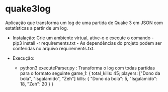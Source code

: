 # quake3log
Aplicação que transforma um log de uma partida de Quake 3 em JSON com estatísticas a partir de um log.

 - Instalação: Crie um ambiente virtual, ative-o e execute o comando - pip3 install -r requirements.txt -
    As dependências do projeto podem ser conferidas no arquivo requirements.txt.

 - Execução:
     - python3 executeParser.py : Transforma o log com todas partidas para o formato seguinte
      game_1: {
        total_kills: 45;
        players: ["Dono da bola", "Isgalamido", "Zeh"]
        kills: {
          "Dono da bola": 5,
          "Isgalamido": 18,
          "Zeh": 20
        }
      } 
